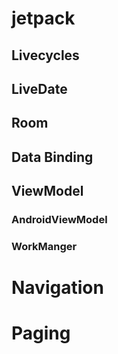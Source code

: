 # jetpack

## Livecycles

## LiveDate

## Room

## Data Binding

## ViewModel

###	AndroidViewModel

### WorkManger

# **Navigation** 



# **Paging** 
